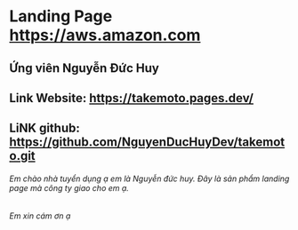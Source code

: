 # Landing Page https://aws.amazon.com

## Ứng viên Nguyễn Đức Huy
## Link Website: https://takemoto.pages.dev/
## LiNK github: https://github.com/NguyenDucHuyDev/takemoto.git

###### Em chào nhà tuyển dụng ạ em là Nguyễn đức huy. Đây là sản phẩm landing page mà công ty giao cho em ạ. 
###### Em xin cám ơn ạ



